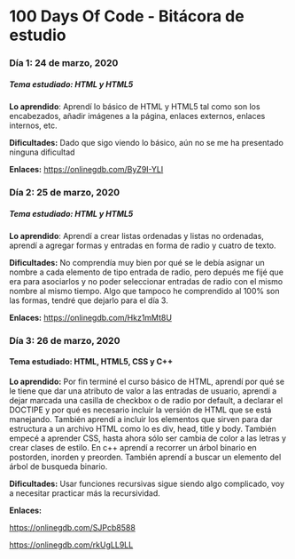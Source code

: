 # 100 Days Of Code - Bitácora de estudio

### Día 1: 24 de marzo, 2020
##### Tema estudiado: HTML y HTML5

**Lo aprendido**: Aprendí lo básico de HTML y HTML5 tal como son los encabezados, añadir imágenes a la página, enlaces externos, enlaces internos, etc.

**Dificultades:** Dado que sigo viendo lo básico, aún no se me ha presentado ninguna dificultad

**Enlaces:** https://onlinegdb.com/ByZ9I-YLI

### Día 2: 25 de marzo, 2020
##### Tema estudiado: HTML y HTML5

**Lo aprendido**: Aprendí a crear listas ordenadas y listas no ordenadas, aprendí a agregar formas y entradas en forma de radio y cuatro de texto.

**Dificultades:** No comprendía muy bien por qué se le debía asignar un nombre a cada elemento de tipo entrada de radio, pero depués me fijé que era para asociarlos y no poder seleccionar entradas de radio con el mismo nombre al mismo tiempo. Algo que tampoco he comprendido al 100% son las formas, tendré que dejarlo para el día 3.

**Enlaces:** https://onlinegdb.com/Hkz1mMt8U

### Día 3: 26 de marzo, 2020
#### Tema estudiado: HTML, HTML5, CSS y C++

**Lo aprendido:** Por fin terminé el curso básico de HTML, aprendí por qué se le tiene que dar una atributo de valor a las entradas de usuario, aprendí a dejar marcada una casilla de checkbox o de radio por default, a declarar el DOCTIPE y por qué es necesario incluir la versión de HTML que se está manejando. También aprendí a incluir los elementos que sirven para dar estructura a un archivo HTML como lo es div, head, title y body. También empecé a aprender CSS, hasta ahora sólo ser cambia de color a las letras y crear clases de estilo.
En c++ aprendí a recorrer un árbol binario en postorden, inorden y preorden. También aprendí a buscar un elemento del árbol de busqueda binario.

**Dificultades:** Usar funciones recursivas sigue siendo algo complicado, voy a necesitar practicar más la recursividad.

**Enlaces:** 

https://onlinegdb.com/SJPcb8588

https://onlinegdb.com/rkUgLL9LL
